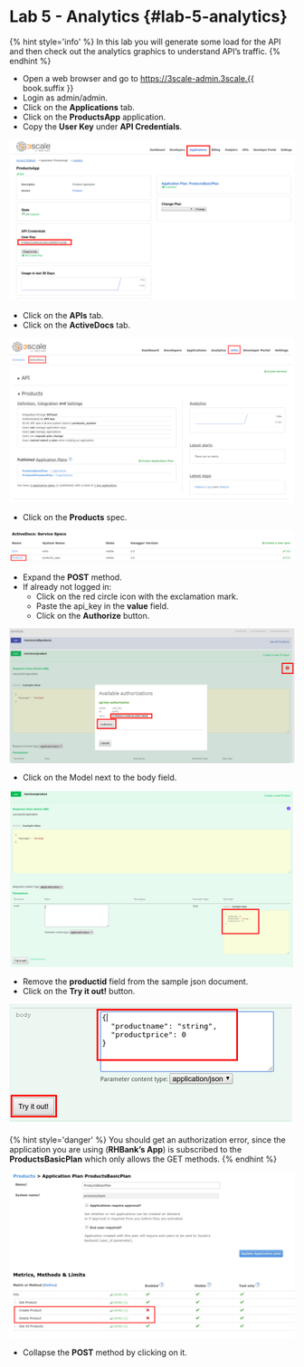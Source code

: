 # Lab 5 - Analytics {#lab-5-analytics}

{% hint style='info' %}
In this lab you will generate some load for the API and then check out the analytics graphics to understand API’s traffic.
{% endhint %}

* Open a web browser and go to https://3scale-admin.3scale.{{ book.suffix }}
* Login as admin/admin.
* Click on the **Applications** tab.
* Click on the **ProductsApp** application.
* Copy the **User Key** under **API Credentials**.

![](assets/Selection_337.png)

* Click on the **APIs** tab.
* Click on the **ActiveDocs** tab.

![](images/image71.png)

* Click on the **Products** spec.

![](images/image10.png)

* Expand the **POST** method.
* If already not logged in:
    * Click on the red circle icon with the exclamation mark.
    * Paste the api_key in the **value** field.
    * Click on the **Authorize** button.

![](assets/Selection_340.png)
*  Click on the Model next to the body field.

![](assets/Selection_343.png)

* Remove the **productid** field from the sample json document.
* Click on the **Try it out!** button.

![](images/image192.png)

{% hint style='danger' %}
You should get an authorization error, since the application you are using (**RHBank’s App**) is subscribed to the **ProductsBasicPlan** which only allows the GET methods.
{% endhint %}

![](images/image134.png)

* Collapse the **POST** method by clicking on it.